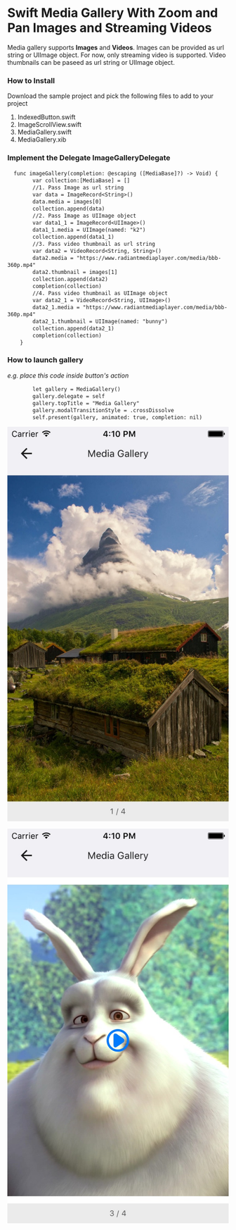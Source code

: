 # Swift Media Gallery With Zoom and Pan Images and Streaming Videos

Media gallery supports **Images** and **Videos**. Images can be provided as url string or UIImage object. For now, only streaming video is supported. Video thumbnails can be paseed as url string or UIImage object.

### How to Install
Download the sample project and pick the following files to add to your project

1. IndexedButton.swift
2. ImageScrollView.swift
3. MediaGallery.swift
4. MediaGallery.xib

### Implement the Delegate ImageGalleryDelegate
```
  func imageGallery(completion: @escaping ([MediaBase]?) -> Void) {
        var collection:[MediaBase] = []
        //1. Pass Image as url string
        var data = ImageRecord<String>()
        data.media = images[0]
        collection.append(data)
        //2. Pass Image as UIImage object
        var data1_1 = ImageRecord<UIImage>()
        data1_1.media = UIImage(named: "k2")
        collection.append(data1_1)
        //3. Pass video thumbnail as url string
        var data2 = VideoRecord<String, String>()
        data2.media = "https://www.radiantmediaplayer.com/media/bbb-360p.mp4"
        data2.thumbnail = images[1]
        collection.append(data2)
        completion(collection)
        //4. Pass video thumbnail as UIImage object
        var data2_1 = VideoRecord<String, UIImage>()
        data2_1.media = "https://www.radiantmediaplayer.com/media/bbb-360p.mp4"
        data2_1.thumbnail = UIImage(named: "bunny")
        collection.append(data2_1)
        completion(collection)
    }
```

### How to launch gallery
*e.g. place this code inside button's action*
```
        let gallery = MediaGallery()
        gallery.delegate = self
        gallery.topTitle = "Media Gallery"
        gallery.modalTransitionStyle = .crossDissolve
        self.present(gallery, animated: true, completion: nil)
```


![Image](https://github.com/farhan101/ImageGallery/blob/master/swift_image_gallery_1.jpg)

![Video](https://github.com/farhan101/ImageGallery/blob/master/swift_image_gallery_2.jpg)
